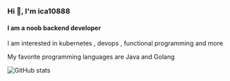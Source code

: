 ### Hi 👋, I'm ica10888

#### I am a noob backend developer

I am interested in kubernetes , devops , functional programming and more

My favorite programming languages are Java and Golang

![GitHub stats](https://github-readme-stats.vercel.app/api?username=ica10888&show_icons=true)
